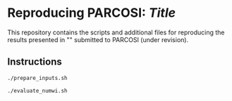 # Reproducing PARCOSI: _Title_

This repository contains the scripts and additional files for reproducing the results presented in "" submitted to PARCOSI (under revision).

## Instructions

```zsh
./prepare_inputs.sh
```

```zsh
./evaluate_numwi.sh
```
